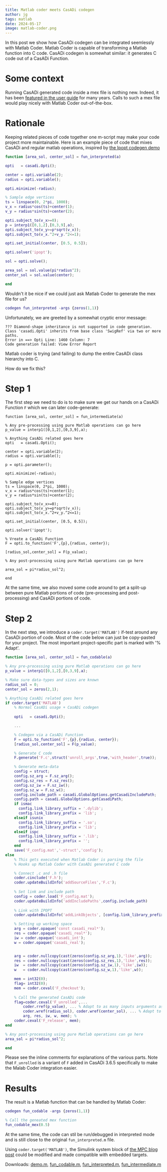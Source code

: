 ```yaml
---
title: Matlab coder meets CasADi codegen
author: jg
tags: matlab
date: 2024-05-17
image: matlab-coder.png
---
```


In this post we show how CasADi codegen can be integrated seemlessly with Matlab Coder.
Matlab Coder is capable of transforming a Matlab function into C code.
CasADi codegen is somewhat similar: it generates C code out of a CasADi Function.

# Some context

Running CasADi generated code inside a mex file is nothing new.
Indeed, it has been  [featured in the user guide](https://web.casadi.org/docs/#syntax-for-generating-code) for many years.
Calls to such a mex file would play nicely with Matlab Coder out-of-the-box.

# Rationale

Keeping related pieces of code together one m-script may make your code project more maintainable.
Here is an example piece of code that mixes CasADi and regular matlab operations, inspired by [the Ipopt codegen demo](https://github.com/casadi/micro_demo_ipopt_codegen)
```matlab
function [area_sol, center_sol] = fun_interpreted(a)

opti   = casadi.Opti();

center = opti.variable(2);
radius = opti.variable();

opti.minimize(-radius);

% Sample edge vertices
ts = linspace(0, 2*pi, 1000);
v_x = radius*cos(ts)+center(1);
v_y = radius*sin(ts)+center(2);

opti.subject_to(v_x>=0);
p = interp1([0,1,2],[0,3,9],a);
opti.subject_to(v_y>=p*sqrt(v_x));
opti.subject_to(v_x.^2+v_y.^2<=1);

opti.set_initial(center, [0.5, 0.5]);

opti.solver('ipopt');

sol = opti.solve();

area_sol = sol.value(pi*radius^2);
center_sol = sol.value(center);

end
```

Wouldn't it be nice if we could just ask Matlab Coder to generate the mex file for us?
```matlab
codegen fun_interpreted -args {zeros(1,1)}
```
Unfortunately, we are greeted by a somewhat cryptic error message:

```
??? Diamond-shape inheritance is not supported in code generation. Class 'casadi.Opti' inherits from base class 'SwigRef' via two or more
paths.
Error in ==> Opti Line: 1460 Column: 7
Code generation failed: View Error Report
```
Matlab coder is trying (and failing) to dump the entire CasADi class hierarchy into C.

How do we fix this?

# Step 1

The first step we need to do is to make sure we get our hands on a CasADi Function `F` which we can later code-generate:

```
function [area_sol, center_sol] = fun_intermediate(a)

% Any pre-processing using pure Matlab operations can go here
p_value = interp1([0,1,2],[0,3,9],a);

% Anything CasADi related goes here
opti   = casadi.Opti();

center = opti.variable(2);
radius = opti.variable();

p = opti.parameter();

opti.minimize(-radius);

% Sample edge vertices
ts = linspace(0, 2*pi, 1000);
v_x = radius*cos(ts)+center(1);
v_y = radius*sin(ts)+center(2);

opti.subject_to(v_x>=0);
opti.subject_to(v_y>=p*sqrt(v_x));
opti.subject_to(v_x.^2+v_y.^2<=1);

opti.set_initial(center, [0.5, 0.5]);

opti.solver('ipopt');

% Vreate a CasADi Function
F = opti.to_function('F',{p},{radius, center});
        
[radius_sol,center_sol] = F(p_value);

% Any post-processing using pure Matlab operations can go here

area_sol = pi*radius_sol^2;

end
```

At the same time, we also moved some code around to get a split-up between pure Matlab portions of code (pre-processing and post-processing) and CasADi portions of code.

# Step 2
In the next step, we introduce a `coder.target('MATLAB')` if-test around any CasADi portion of code.
Most of the code below can just be copy-pasted for your project.
The most important project-specific part is marked with '% Adapt'.
```matlab
function [area_sol, center_sol] = fun_codable(a)

% Any pre-processing using pure Matlab operations can go here
p_value = interp1([0,1,2],[0,3,9],a);

% Make sure data-types and sizes are known
radius_sol = 0;
center_sol = zeros(2,1);

% Anything CasADi related goes here
if coder.target('MATLAB')
    % Normal CasADi usage + CasADi codegen
     
    opti   = casadi.Opti();

    ...

    % Codegen via a CasADi Function
    F = opti.to_function('F',{p},{radius, center});
    [radius_sol,center_sol] = F(p_value);

    % Generate C code
    F.generate('F.c',struct('unroll_args',true,'with_header',true));

    % Generate meta-data
    config = struct;
    config.sz_arg = F.sz_arg();
    config.sz_res = F.sz_res();
    config.sz_iw = F.sz_iw();
    config.sz_w = F.sz_w();
    config.include_path = casadi.GlobalOptions.getCasadiIncludePath;
    config.path = casadi.GlobalOptions.getCasadiPath;
    if ismac
      config.link_library_suffix = '.dylib';
      config.link_library_prefix = 'lib';
    elseif isunix
      config.link_library_suffix = '.so';
      config.link_library_prefix = 'lib';
    elseif ispc
      config.link_library_suffix = '.lib';
      config.link_library_prefix = '';
    end
    save('F_config.mat','-struct','config');
else
    % This gets executed when Matlab Coder is parsing the file
    % Hooks up Matlab Coder with CasADi generated C code

    % Connect .c and .h file
    coder.cinclude('F.h');
    coder.updateBuildInfo('addSourceFiles','F.c');
    
    % Set link and include path
    config = coder.load('F_config.mat');
    coder.updateBuildInfo('addIncludePaths',config.include_path)
    
    % Link with IPOPT
    coder.updateBuildInfo('addLinkObjects', [config.link_library_prefix 'ipopt' config.link_library_suffix], config.path, '', true, true);

    % Setting up working space
    arg = coder.opaque('const casadi_real*');
    res = coder.opaque('casadi_real*');
    iw = coder.opaque('casadi_int');
    w = coder.opaque('casadi_real');


    arg = coder.nullcopy(cast(zeros(config.sz_arg,1),'like',arg));
    res = coder.nullcopy(cast(zeros(config.sz_res,1),'like',res));
    iw  = coder.nullcopy(cast(zeros(config.sz_iw,1),'like',iw));
    w   = coder.nullcopy(cast(zeros(config.sz_w,1),'like',w));

    mem = int32(0);
    flag= int32(0);
    mem = coder.ceval('F_checkout');
    
    % Call the generated CasADi code
    flag=coder.ceval('F_unrolled',...
        coder.rref(p_value), ... % Adapt to as many inputs arguments as your CasADi Function has
        coder.wref(radius_sol), coder.wref(center_sol), ... % Adapt to as many outputs as your CasADi Function has
        arg, res, iw, w, mem); % 
    coder.ceval('F_release', mem);
end

% Any post-processing using pure Matlab operations can go here
area_sol = pi*radius_sol^2;

end
```
Please see the inline comments for explanations of the various parts.
Note that `F_unrolled` is a variant of `F` added in CasADi 3.6.5 specifically to make the Malab Coder integration easier.

# Results

The result is a Matlab function that can be handled by Matlab Coder:
```matlab
codegen fun_codable -args {zeros(1,1)}

% Call the geneated mex function
fun_codable_mex(0.5)
```

At the same time, the code can stil be run/debugged in interpreted mode and is still close to the original `fun_interpreted.m` file.

Using `coder.target('MATLAB')`, the Simulink system block of [the MPC blog post](https://web.casadi.org/blog/mpc-simulink/]) could be modified and made compatible with embedded targets.

Downloads: [demo.m](demo.m), [fun_codable.m](fun_codable.m), [fun_interpreted.m](fun_interpreted.m), [fun_intermediate.m](fun_intermediate.m)


